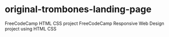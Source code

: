 # original-trombones-landing-page
FreeCodeCamp HTML CSS project
FreeCodeCamp Responsive Web Design project using HTML CSS
